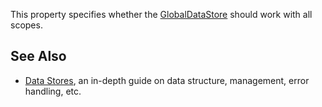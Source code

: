 This property specifies whether the [GlobalDataStore](https://developer.roblox.com/en-us/api-reference/class/GlobalDataStore) should work with all scopes.

See Also
--------

*   [Data Stores](https://developer.roblox.com/en-us/articles/data-store), an in-depth guide on data structure, management, error handling, etc.